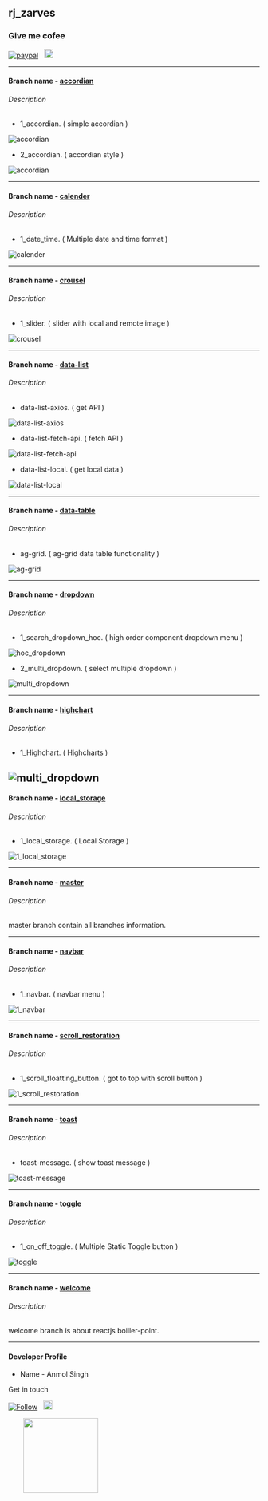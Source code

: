 ## rj_zarves

### Give me cofee
[![paypal](https://aleen42.github.io/badges/src/paypal.svg)](https://paypal.me/anmolsukki?locale.x=en_GB) &nbsp;
<a href="https://raw.githubusercontent.com/anmolsukki/stuff/pics/images/google_pay_barcode.png" ><img src="https://github.com/anmolsukki/stuff/blob/pics/images/google_pay_logo.png" height="18px"></a> &nbsp;
<a href="https://raw.githubusercontent.com/anmolsukki/stuff/pics/images/paytm_barcode.jpg" ><img src="https://github.com/anmolsukki/stuff/blob/pics/images/paytm_icon.png" height="16px"></a>

----------------------------------------------------------------------------------------------------------------------------------------

#### Branch name - [accordian](https://github.com/anmolsukki/rj_zarves/tree/accordian)
###### Description 


*  1_accordian. ( simple accordian )

![accordian](https://github.com/anmolsukki/stuff/blob/gif/gif_images/1_accordian.gif)

*  2_accordian. ( accordian style )

![accordian](https://github.com/anmolsukki/stuff/blob/gif/gif_images/2_accordian.gif)

----------------------------------------------------------------------------------------------------------------------------------------

#### Branch name - [calender](https://github.com/anmolsukki/rj_zarves/tree/calender)
###### Description 


*  1_date_time. ( Multiple date and time format )

![calender](https://github.com/anmolsukki/stuff/blob/gif/gif_images/gif_1_date_time.gif)

----------------------------------------------------------------------------------------------------------------------------------------

#### Branch name - [crousel](https://github.com/anmolsukki/rj_zarves/tree/crousel)
###### Description 


*  1_slider. ( slider with local and remote image )

![crousel](https://github.com/anmolsukki/stuff/blob/gif/gif_images/1_crousel.gif)

------------------------------------------------------------------------------------------------------------------------------------------

#### Branch name - [data-list](https://github.com/anmolsukki/rj_zarves/tree/data-list)
###### Description 

*  data-list-axios. ( get API )

![data-list-axios](https://github.com/anmolsukki/stuff/blob/gif/gif_images/data-list-axios.gif)

*  data-list-fetch-api. ( fetch API )

![data-list-fetch-api](https://github.com/anmolsukki/stuff/blob/gif/gif_images/data-list-fetch-api.gif)

*  data-list-local. ( get local data )

![data-list-local](https://github.com/anmolsukki/stuff/blob/gif/gif_images/data-list-local.gif)

------------------------------------------------------------------------------------------------------------------------------------------

#### Branch name - [data-table](https://github.com/anmolsukki/rj_zarves/tree/data-table)
###### Description 


*  ag-grid. ( ag-grid data table functionality )

![ag-grid](https://github.com/anmolsukki/stuff/blob/gif/gif_images/1-data-table.gif)

------------------------------------------------------------------------------------------------------------------------------------------

#### Branch name - [dropdown](https://github.com/anmolsukki/rj_zarves/tree/dropdown)
###### Description 

*  1_search_dropdown_hoc. ( high order component dropdown menu )

![hoc_dropdown](https://github.com/anmolsukki/stuff/blob/gif/gif_images/gif_hoc_dropdown.gif)

*  2_multi_dropdown. ( select multiple dropdown )

![multi_dropdown](https://github.com/anmolsukki/stuff/blob/gif/gif_images/gif_multi_dropdown.gif)

------------------------------------------------------------------------------------------------------------------------------------------

#### Branch name - [highchart](https://github.com/anmolsukki/rj_zarves/tree/highchart)
###### Description 

*  1_Highchart. ( Highcharts )

![multi_dropdown](https://github.com/anmolsukki/stuff/blob/gif/gif_images/1_highchart.gif)
------------------------------------------------------------------------------------------------------------------------------------------

#### Branch name - [local_storage](https://github.com/anmolsukki/rj_zarves/tree/local_storage)
###### Description 

*  1_local_storage. ( Local Storage )

![1_local_storage](https://github.com/anmolsukki/stuff/blob/gif/gif_images/1_local_storage.gif)

------------------------------------------------------------------------------------------------------------------------------------------

#### Branch name - [master](https://github.com/anmolsukki/rj_zarves/tree/master)
###### Description 

master branch contain all branches information.

------------------------------------------------------------------------------------------------------------------------------------------
#### Branch name - [navbar](https://github.com/anmolsukki/rj_zarves/tree/navbar)
###### Description 

*  1_navbar. ( navbar menu )

![1_navbar](https://github.com/anmolsukki/stuff/blob/gif/gif_images/gif_1_navbar.gif)

------------------------------------------------------------------------------------------------------------------------------------------
#### Branch name - [scroll_restoration](https://github.com/anmolsukki/rj_zarves/tree/scroll_restoration)
###### Description 

*  1_scroll_floatting_button. ( got to top with scroll button )

![1_scroll_restoration](https://github.com/anmolsukki/stuff/blob/gif/gif_images/gif_1_scroll_restoration.gif)

------------------------------------------------------------------------------------------------------------------------------------------

#### Branch name - [toast](https://github.com/anmolsukki/rj_zarves/tree/toast)
###### Description 

*  toast-message. ( show toast message )

![toast-message](https://github.com/anmolsukki/stuff/blob/gif/gif_images/1_toast.gif)

------------------------------------------------------------------------------------------------------------------------------------------

#### Branch name - [toggle](https://github.com/anmolsukki/rj_zarves/tree/toggle)
###### Description 

*  1_on_off_toggle. ( Multiple Static Toggle button )

![toggle](https://github.com/anmolsukki/stuff/blob/gif/gif_images/toggle_gif.gif)

------------------------------------------------------------------------------------------------------------------------------------------

#### Branch name - [welcome](https://github.com/anmolsukki/rj_zarves/tree/welcome)
###### Description 

welcome branch is about reactjs boiller-point.

------------------------------------------------------------------------------------------------------------------------------------------

#### Developer Profile
*   Name - Anmol Singh

Get in touch

[![Follow](https://img.shields.io/twitter/url/https/github.com/openebs/openebs.svg?style=social&label=Follow)](https://twitter.com/Anmolsukki) &nbsp;
<a href="https://www.linkedin.com/in/anmolsukki/" ><img src="https://upload.wikimedia.org/wikipedia/commons/0/01/LinkedIn_Logo.svg" height="18px"></a>

<kbd>
<img src="https://pbs.twimg.com/profile_images/917773516388294657/blG446QN_400x400.jpg" hspace="30" height="150px">
  </kbd>
<br/>
